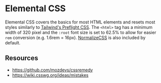 
# Elemental CSS
Elemental CSS covers the basics for most HTML elements and resets most styles similarly to [Tailwind's Preflight CSS](https://tailwindcss.com/docs/preflight/). The `<html>` tag has a minimum width of 320 pixel and the `:root` font size is set to 62.5% to allow for easier `rem` conversion (e.g. 1.6rem = 16px). [NormalizeCSS](https://necolas.github.io/normalize.css/) is also included by default.

## Resources
- https://github.com/mozdevs/cssremedy
- https://wiki.csswg.org/ideas/mistakes
